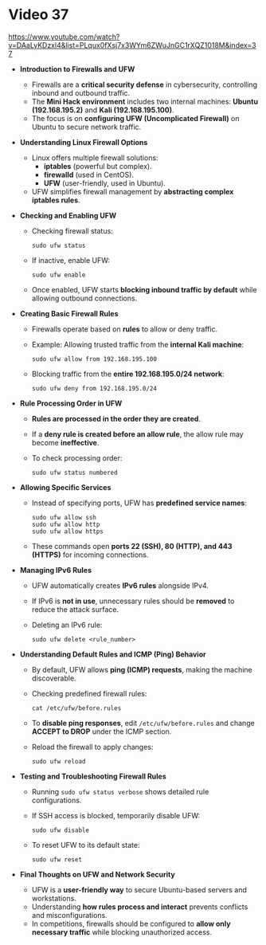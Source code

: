 # Video 37
https://www.youtube.com/watch?v=DAaLyKDzxl4&list=PLqux0fXsj7x3WYm6ZWuJnGC1rXQZ1018M&index=37

- **Introduction to Firewalls and UFW**
    - Firewalls are a **critical security defense** in cybersecurity, controlling inbound and outbound traffic.
    - The **Mini Hack environment** includes two internal machines: **Ubuntu (192.168.195.2)** and **Kali (192.168.195.100)**.
    - The focus is on **configuring UFW (Uncomplicated Firewall)** on Ubuntu to secure network traffic.
- **Understanding Linux Firewall Options**
    - Linux offers multiple firewall solutions:
        - **iptables** (powerful but complex).
        - **firewalld** (used in CentOS).
        - **UFW** (user-friendly, used in Ubuntu).
    - UFW simplifies firewall management by **abstracting complex iptables rules**.
- **Checking and Enabling UFW**
    - Checking firewall status:
        
        ```
        sudo ufw status  
        ```
        
    - If inactive, enable UFW:
        
        ```
        sudo ufw enable  
        ```
        
    - Once enabled, UFW starts **blocking inbound traffic by default** while allowing outbound connections.
- **Creating Basic Firewall Rules**
    - Firewalls operate based on **rules** to allow or deny traffic.
    - Example: Allowing trusted traffic from the **internal Kali machine**:
        
        ```
        sudo ufw allow from 192.168.195.100  
        ```
        
    - Blocking traffic from the **entire 192.168.195.0/24 network**:
        
        ```
        sudo ufw deny from 192.168.195.0/24  
        ```
        
- **Rule Processing Order in UFW**
    - **Rules are processed in the order they are created**.
    - If a **deny rule is created before an allow rule**, the allow rule may become **ineffective**.
    - To check processing order:
        
        ```
        sudo ufw status numbered  
        ```
        
- **Allowing Specific Services**
    - Instead of specifying ports, UFW has **predefined service names**:
        
        ```
        sudo ufw allow ssh  
        sudo ufw allow http  
        sudo ufw allow https  
        ```
        
    - These commands open **ports 22 (SSH), 80 (HTTP), and 443 (HTTPS)** for incoming connections.
- **Managing IPv6 Rules**
    - UFW automatically creates **IPv6 rules** alongside IPv4.
    - If IPv6 is **not in use**, unnecessary rules should be **removed** to reduce the attack surface.
    - Deleting an IPv6 rule:
        
        ```
        sudo ufw delete <rule_number>  
        ```
        
- **Understanding Default Rules and ICMP (Ping) Behavior**
    - By default, UFW allows **ping (ICMP) requests**, making the machine discoverable.
    - Checking predefined firewall rules:
        
        ```
        cat /etc/ufw/before.rules  
        ```
        
    - To **disable ping responses**, edit `/etc/ufw/before.rules` and change **ACCEPT to DROP** under the ICMP section.
    - Reload the firewall to apply changes:
        
        ```
        sudo ufw reload  
        ```
        
- **Testing and Troubleshooting Firewall Rules**
    - Running `sudo ufw status verbose` shows detailed rule configurations.
    - If SSH access is blocked, temporarily disable UFW:
        
        ```
        sudo ufw disable  
        ```
        
    - To reset UFW to its default state:
        
        ```
        sudo ufw reset  
        ```
        
- **Final Thoughts on UFW and Network Security**
    - UFW is a **user-friendly way** to secure Ubuntu-based servers and workstations.
    - Understanding **how rules process and interact** prevents conflicts and misconfigurations.
    - In competitions, firewalls should be configured to **allow only necessary traffic** while blocking unauthorized access.